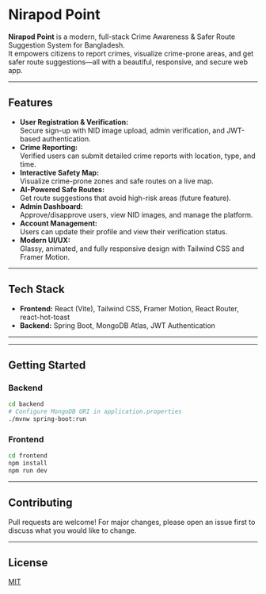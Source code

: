 # Nirapod Point

**Nirapod Point** is a modern, full-stack Crime Awareness & Safer Route Suggestion System for Bangladesh.  
It empowers citizens to report crimes, visualize crime-prone areas, and get safer route suggestions—all with a beautiful, responsive, and secure web app.

---

## Features

- **User Registration & Verification:**  
  Secure sign-up with NID image upload, admin verification, and JWT-based authentication.
- **Crime Reporting:**  
  Verified users can submit detailed crime reports with location, type, and time.
- **Interactive Safety Map:**  
  Visualize crime-prone zones and safe routes on a live map.
- **AI-Powered Safe Routes:**  
  Get route suggestions that avoid high-risk areas (future feature).
- **Admin Dashboard:**  
  Approve/disapprove users, view NID images, and manage the platform.
- **Account Management:**  
  Users can update their profile and view their verification status.
- **Modern UI/UX:**  
  Glassy, animated, and fully responsive design with Tailwind CSS and Framer Motion.

---

## Tech Stack

- **Frontend:** React (Vite), Tailwind CSS, Framer Motion, React Router, react-hot-toast
- **Backend:** Spring Boot, MongoDB Atlas, JWT Authentication

---

---

## Getting Started

### Backend

```sh
cd backend
# Configure MongoDB URI in application.properties
./mvnw spring-boot:run
```

### Frontend

```sh
cd frontend
npm install
npm run dev
```

---

## Contributing

Pull requests are welcome! For major changes, please open an issue first to discuss what you would like to change.

---

## License

[MIT](LICENSE)

